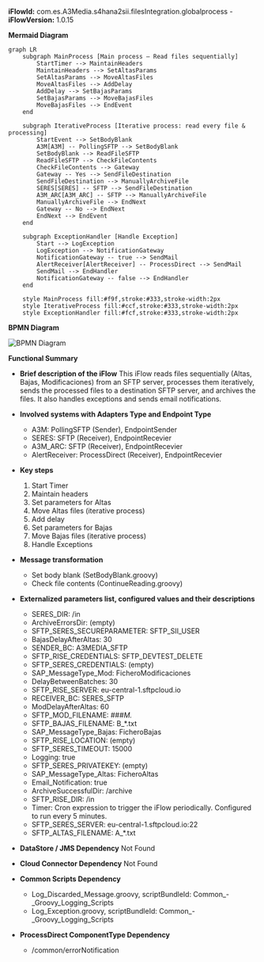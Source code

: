 **iFlowId:** com.es.A3Media.s4hana2sii.filesIntegration.globalprocess - **iFlowVersion:** 1.0.15

**Mermaid Diagram**
```mermaid
graph LR
    subgraph MainProcess [Main process — Read files sequentially]
        StartTimer --> MaintainHeaders
        MaintainHeaders --> SetAltasParams
        SetAltasParams --> MoveAltasFiles
        MoveAltasFiles --> AddDelay
        AddDelay --> SetBajasParams
        SetBajasParams --> MoveBajasFiles
        MoveBajasFiles --> EndEvent
    end

    subgraph IterativeProcess [Iterative process: read every file & processing]
        StartEvent --> SetBodyBlank
        A3M[A3M] -- PollingSFTP --> SetBodyBlank
        SetBodyBlank --> ReadFileSFTP
        ReadFileSFTP --> CheckFileContents
        CheckFileContents --> Gateway
        Gateway -- Yes --> SendFileDestination
        SendFileDestination --> ManuallyArchiveFile
        SERES[SERES] -- SFTP --> SendFileDestination
        A3M_ARC[A3M_ARC] -- SFTP --> ManuallyArchiveFile
        ManuallyArchiveFile --> EndNext
        Gateway -- No --> EndNext
        EndNext --> EndEvent
    end

    subgraph ExceptionHandler [Handle Exception]
        Start --> LogException
        LogException --> NotificationGateway
        NotificationGateway -- true --> SendMail
        AlertReceiver[AlertReceiver] -- ProcessDirect --> SendMail
        SendMail --> EndHandler
        NotificationGateway -- false --> EndHandler
    end

    style MainProcess fill:#f9f,stroke:#333,stroke-width:2px
    style IterativeProcess fill:#ccf,stroke:#333,stroke-width:2px
    style ExceptionHandler fill:#fcf,stroke:#333,stroke-width:2px
```
**BPMN Diagram**

![BPMN Diagram](./com.es.A3Media.s4hana2sii.filesIntegration.globalprocess-1.0.15.png "BPMN Diagram")

**Functional Summary**
- **Brief description of the iFlow**
This iFlow reads files sequentially (Altas, Bajas, Modificaciones) from an SFTP server, processes them iteratively, sends the processed files to a destination SFTP server, and archives the files. It also handles exceptions and sends email notifications.

- **Involved systems with Adapters Type and Endpoint Type**
    - A3M: PollingSFTP (Sender), EndpointSender
    - SERES: SFTP (Receiver), EndpointRecevier
    - A3M_ARC: SFTP (Receiver), EndpointRecevier
    - AlertReceiver: ProcessDirect (Receiver), EndpointRecevier

- **Key steps**
    1.  Start Timer
    2.  Maintain headers
    3.  Set parameters for Altas
    4.  Move Altas files (iterative process)
    5.  Add delay
    6.  Set parameters for Bajas
    7.  Move Bajas files (iterative process)
    8. Handle Exceptions

- **Message transformation**
    - Set body blank (SetBodyBlank.groovy)
    - Check file contents (ContinueReading.groovy)

- **Externalized parameters list, configured values and their descriptions**
    - SERES_DIR: /in
    - ArchiveErrorsDir: (empty)
    - SFTP_SERES_SECUREPARAMETER: SFTP_SII_USER
    - BajasDelayAfterAltas: 30
    - SENDER_BC: A3MEDIA_SFTP
    - SFTP_RISE_CREDENTIALS: SFTP_DEVTEST_DELETE
    - SFTP_SERES_CREDENTIALS: (empty)
    - SAP_MessageType_Mod: FicheroModificaciones
    - DelayBetweenBatches: 30
    - SFTP_RISE_SERVER: eu-central-1.sftpcloud.io
    - RECEIVER_BC: SERES_SFTP
    - ModDelayAfterAltas: 60
    - SFTP_MOD_FILENAME: *\#*\#*\#M.*
    - SFTP_BAJAS_FILENAME: B_*.txt
    - SAP_MessageType_Bajas: FicheroBajas
    - SFTP_RISE_LOCATION: (empty)
    - SFTP_SERES_TIMEOUT: 15000
    - Logging: true
    - SFTP_SERES_PRIVATEKEY: (empty)
    - SAP_MessageType_Altas: FicheroAltas
    - Email_Notification: true
    - ArchiveSuccessfulDir: /archive
    - SFTP_RISE_DIR: /in
    - Timer: Cron expression to trigger the iFlow periodically. Configured to run every 5 minutes.
    - SFTP_SERES_SERVER: eu-central-1.sftpcloud.io:22
    - SFTP_ALTAS_FILENAME: A_*.txt

- **DataStore / JMS Dependency**
Not Found

- **Cloud Connector Dependency**
Not Found

- **Common Scripts Dependency**
    - Log_Discarded_Message.groovy, scriptBundleId: Common_-_Groovy_Logging_Scripts
    - Log_Exception.groovy, scriptBundleId: Common_-_Groovy_Logging_Scripts

- **ProcessDirect ComponentType Dependency**
    - /common/errorNotification